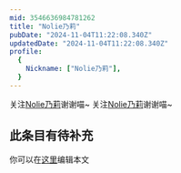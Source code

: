 ```yaml
---
mid: 3546636984781262
title: "Nolie乃莉"
pubDate: "2024-11-04T11:22:08.340Z"
updatedDate: "2024-11-04T11:22:08.340Z"
profile:
  {
    Nickname: ["Nolie乃莉"],
  }
---
```


关注[Nolie乃莉](https://space.bilibili.com/3546636984781262)谢谢喵~ 关注[Nolie乃莉](https://space.bilibili.com/3546636984781262)谢谢喵~

## 此条目有待补充
你可以在[这里](https://github.com/Yuhanawa/VTuber.ICU/edit/master/src/content/v/Nolie乃莉/index.md)编辑本文
